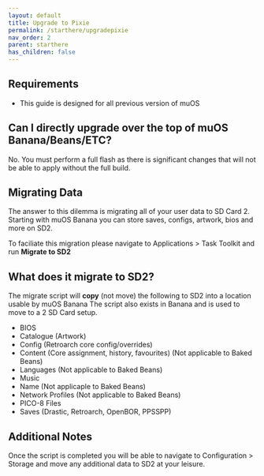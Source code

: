 ```yaml
---
layout: default
title: Upgrade to Pixie
permalink: /starthere/upgradepixie
nav_order: 2
parent: starthere
has_children: false
---
```


## Requirements
- This guide is designed for all previous version of muOS

## Can I directly upgrade over the top of muOS Banana/Beans/ETC?
No. You must perform a full flash as there is significant changes that will not be able to apply without the full build.

## Migrating Data
The answer to this dilemma is migrating all of your user data to SD Card 2.  
Starting with muOS Banana you can store saves, configs, artwork, bios and more on SD2.

To faciliate this migration please navigate to Applications > Task Toolkit and run **Migrate to SD2**

## What does it migrate to SD2?
The migrate script will **copy** (not move) the following to SD2 into a location usable by muOS Banana
The script also exists in Banana and is used to move to a 2 SD Card setup.
- BIOS
- Catalogue (Artwork)
- Config (Retroarch core config/overrides)
- Content (Core assignment, history, favourites) (Not applicable to Baked Beans)
- Languages (Not applicable to Baked Beans)
- Music
- Name (Not applicaple to Baked Beans)
- Network Profiles (Not applicable to Baked Beans)
- PICO-8 Files
- Saves (Drastic, Retroarch, OpenBOR, PPSSPP)

## Additional Notes 
Once the script is completed you will be able to navigate to Configuration > Storage and move any additional data to SD2 at your leisure.

<div itemscope itemtype="https://schema.org/WebSite">
  <meta itemprop="url" content="https://muos.dev"/>
  <meta itemprop="name" content="muOS - Custom Firmware"/>
</div>
